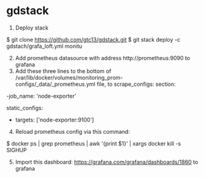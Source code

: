 # gdstack

1. Deploy stack

$ git clone https://github.com/gtc13/gdstack.git
$ git stack deploy -c gdstach/grafa_loft.yml monitu

2. Add prometheus datasource with address http://prometheus:9090 to grafana
3. Add these three lines to the bottom of /var/lib/docker/volumes/monitoring_prom-configs/_data/_prometheus.yml file, to scrape_configs: section:

-job_name: 'node-exporter'

static_configs:
  - targets: ['node-exporter:9100']

4. Reload prometheus config via this command:

$ docker ps | grep prometheus | awk '{print $1}' | xargs docker kill -s SIGHUP
 
5. Import this dashboard: https://grafana.com/grafana/dashboards/1860 to grafana


